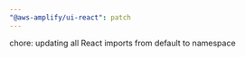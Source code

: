 ```yaml
---
"@aws-amplify/ui-react": patch
---
```


chore: updating all React imports from default to namespace
